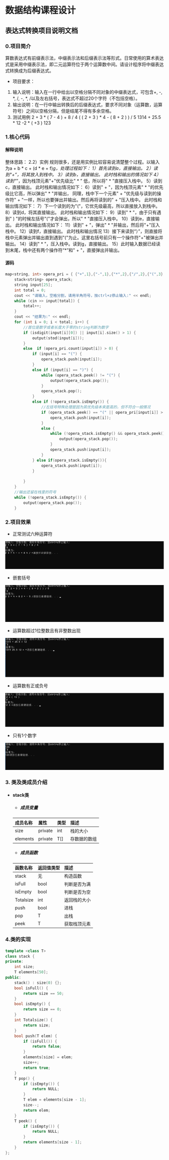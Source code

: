 # 数据结构课程设计

#### 

## 表达式转换项目说明文档

### 0.项目简介
算数表达式有前缀表示法，中缀表示法和后缀表示法等形式。日常使用的算术表达式是采用中缀表示法，即二元运算符位于两个运算数中间。请设计程序将中缀表达式转换成为后缀表达式。

- 项目要求：
1. 输入说明：输入在一行中给出以空格分隔不同对象的中缀表达式，可包含+, -, *, /, -, *, /以及左右括号，表达式不超过20个字符（不包括空格）。
2. 输出说明：在一行中输出转换后的后缀表达式，要求不同对象（运算数，运算符号）之间以空格分隔，但是结尾不得有多余空格。
3. 测试用例
2 + 3 * ( 7 - 4 ) + 8 / 4
( ( 2 + 3 ) * 4 - ( 8 + 2 ) ) / 5
1314 + 25.5 * 12
-2 * ( +3 )
123

### 1.核心代码
#### 解释说明
整体思路：
2.2）实例
规则很多，还是用实例比较容易说清楚整个过程。以输入为a + b * c + (d * e + f)*g，处理过程如下：
1）首先读到a，直接输出。
2）读到“+”，将其放入到栈中。
3）读到b，直接输出。
此时栈和输出的情况如下
4）读到“*”，因为栈顶元素"+"优先级比" * " 低，所以将" * "直接压入栈中。
5）读到c，直接输出。
此时栈和输出情况如下：
6）读到" + "，因为栈顶元素" * "的优先级比它高，所以弹出" * "并输出， 同理，栈中下一个元素" + "优先级与读到的操作符" + "一样，所以也要弹出并输出。然后再将读到的" + "压入栈中。
此时栈和输出情况如下：
7）下一个读到的为"("，它优先级最高，所以直接放入到栈中。
8）读到d，将其直接输出。
此时栈和输出情况如下：
9）读到" * "，由于只有遇到" ) "的时候左括号"("才会弹出，所以" * "直接压入栈中。
10）读到e，直接输出。
此时栈和输出情况如下：
11）读到" + "，弹出" * "并输出，然后将"+"压入栈中。
12）读到f，直接输出。
此时栈和输出情况
13）接下来读到“）”，则直接将栈中元素弹出并输出直到遇到"("为止。这里右括号前只有一个操作符"+"被弹出并输出。
14）读到" * "，压入栈中。读到g，直接输出。
15）此时输入数据已经读到末尾，栈中还有两个操作符“*”和" + "，直接弹出并输出。
#### 源码
```c++
map<string, int> opera_pri = { {"+",1},{"-",1},{"*",2},{"/",2},{"(",3},{")",3} };
	stack<string> opera_stack;
	string input[25];
	int total = 0;
	cout << "请输入，空格分割，请用半角符号，按ctrl+z停止输入:" << endl;
	while (cin >> input[total]) {
		total++;
	}
	cout << "结果为:" << endl;
	for (int i = 0; i < total; i++) {
		//首位是数字或者长度大于零的string判断为数字
		if (isdigit(input[i][0]) || input[i].size() > 1) {
			output(stod(input[i]));
		}
		else  if (opera_pri.count(input[i]) > 0) {
			if (input[i] == "(") {
				opera_stack.push(input[i]);
			}
			else if (input[i] == ")") {
				while (opera_stack.peek() != "(") {
					output(opera_stack.pop());
				}
				opera_stack.pop();
			}
			else if (!opera_stack.isEmpty()) {
				//左括号特殊处理是因为其优先级本来是高的，但不符合一般情况
				if (opera_stack.peek() == "(" || opera_pri[input[i]] > opera_pri[opera_stack.peek()]) {
					opera_stack.push(input[i]);
				}
				else {
					while (!opera_stack.isEmpty() && opera_stack.peek() != "(" &&(opera_pri[input[i]] <= opera_pri[opera_stack.peek()])) {
						output(opera_stack.pop());
					}
					opera_stack.push(input[i]);
				}
			} else if(opera_stack.isEmpty()){
				opera_stack.push(input[i]);
			}

		}
	}
	//输出还留在栈里的符号
	while (!opera_stack.isEmpty()) {
		output(opera_stack.pop());
	}
```
### 2.项目效果
- 正常测试六种运算符

![image](./image/1.png)
- 嵌套括号

![image](./image/2.png)
- 运算数超过1位整数且有非整数出现

![image](./image/3.png)
- 运算数有正或负号

![image](./image/4.png)
- 只有1个数字

![image](./image/5.png)



### 3. 类及类成员介绍

- #### stack类  

  - ##### 成员变量
  | 成员名称 | 属性   | 类型       | 描述               |
  | -------- | ------ | ---------- | ------------------ |
  | size     | private | int        | 栈的大小           |
  | elements    | private | T[] | 存数据的数组 |

  - ##### 成员函数  
  | 函数名称 | 返回值类型 | 描述     |
  | -------- | ---------- | -------- |
  | stack | 无         | 构造函数 |
  | isFull | bool         | 判断是否为满 |
  | isEmpty | bool         | 判断是否为空 |
  | Totalsize | int         | 返回栈的大小 |
  | push | bool         | 进栈 |
  | pop | T         | 出栈 |
  | peek | T        | 获取栈顶元素 |

### 4.类的实现
```c++
template <class T>
class stack {
private:
	int size;
	T elements[50];
public:
	stack() : size(0) {};
	bool isFull() {
		return size == 50;
	}
	bool isEmpty() {
		return size == 0;
	}
	int Totalsize() {
		return size;
	}
	bool push(T elem) {
		if (isFull()) {
			return false;
		}
		elements[size] = elem;
		size++;
		return true;
	}
	T pop() {
		if (isEmpty()) {
			return NULL;
		}
		T elem = elements[size - 1];
		size--;
		return elem;
	}
	T peek() {
		if (isEmpty()) {
			return NULL;
		}
		return elements[size - 1];
	}
};
```
